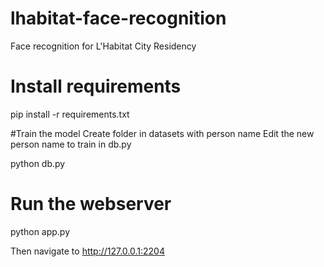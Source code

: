 # lhabitat-face-recognition
Face recognition for L'Habitat City Residency

# Install requirements

pip install -r requirements.txt

#Train the model
Create folder in datasets with person name
Edit the new person name to train in db.py

python db.py


# Run the webserver

python app.py

Then navigate to http://127.0.0.1:2204

